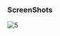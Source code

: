 ### ScreenShots

![5](https://github.com/user-attachments/assets/883c5ce8-d0a5-4dca-a54a-6ef028af2d45)
